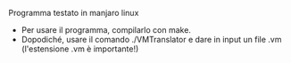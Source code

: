 Programma testato in manjaro linux

- Per usare il programma, compilarlo con make.
- Dopodiché, usare il comando ./VMTranslator e dare in input un file .vm (l'estensione .vm è importante!)